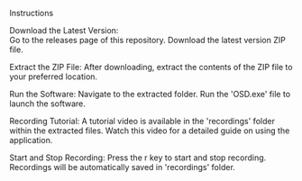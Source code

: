 Instructions

Download the Latest Version:
<br>
  Go to the releases page of this repository.
  Download the latest version ZIP file.
  
Extract the ZIP File:
  After downloading, extract the contents of the ZIP file to your preferred location.
  
Run the Software:
  Navigate to the extracted folder.
  Run the 'OSD.exe' file to launch the software.

Recording Tutorial:
  A tutorial video is available in the 'recordings' folder within the extracted files. Watch this video for a detailed guide on using the application.

Start and Stop Recording:
  Press the r key to start and stop recording.
  Recordings will be automatically saved in 'recordings' folder.
